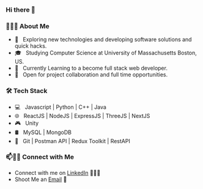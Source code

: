 ### Hi there 👋

<!--
**Mrcode3/Mrcode3** is a ✨ _special_ ✨ repository because its `README.md` (this file) appears on your GitHub profile.

-->

<h3> 👨🏻‍💻 About Me </h3>

- 🤔 &nbsp; Exploring new technologies and developing software solutions and quick hacks.
- 🎓 &nbsp; Studying Computer Science at University of Massachusetts Boston, US.
- 🌱 &nbsp; Currently Learning to a become full stack web developer.
- 👀 &nbsp; Open for project collaboration and full time opportunities. 

<h3>🛠 Tech Stack</h3>

- 💻 &nbsp; Javascript | Python | C++ | Java
- 🌐 &nbsp; ReactJS | NodeJS | ExpressJS | ThreeJS | NextJS   
- 🎮 &nbsp; Unity
- 🛢 &nbsp; MySQL | MongoDB
- 🔧 &nbsp; Git | Postman API | Redux Toolkit | RestAPI


### 📫🤝🏻 Connect with Me

 - Connect with me on [LinkedIn](https://www.linkedin.com/in/zechao-lin/) 👨🏻‍💻
 - Shoot Me an [Email](mailto:zechaolin@hotmail.com) 💌
